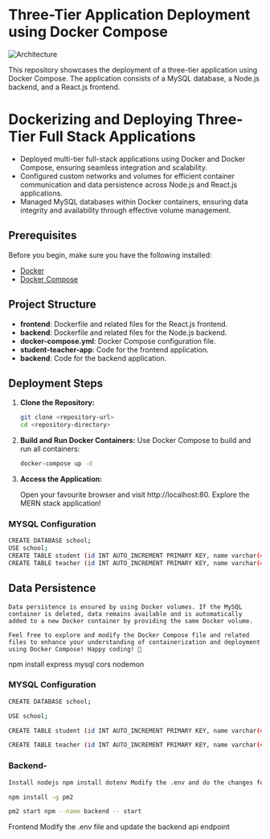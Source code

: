 # Three-Tier Application Deployment using Docker Compose


![Architecture](assets/Infra.gif)

This repository showcases the deployment of a three-tier application using Docker Compose. The application consists of a MySQL database, a Node.js backend, and a React.js frontend.


# Dockerizing and Deploying Three-Tier Full Stack Applications
- Deployed multi-tier full-stack applications using Docker and Docker Compose, ensuring seamless integration and scalability.
- Configured custom networks and volumes for efficient container communication and data persistence across Node.js and React.js applications.
- Managed MySQL databases within Docker containers, ensuring data integrity and availability through effective volume management.


## Prerequisites

Before you begin, make sure you have the following installed:

- [Docker](https://www.docker.com/get-started)
- [Docker Compose](https://docs.docker.com/compose/install/)

## Project Structure

- **frontend**: Dockerfile and related files for the React.js frontend.
- **backend**: Dockerfile and related files for the Node.js backend.
- **docker-compose.yml**: Docker Compose configuration file.
- **student-teacher-app**: Code for the frontend application.
- **backend**: Code for the backend application.

## Deployment Steps

1. **Clone the Repository:**
   ```bash
   git clone <repository-url>
   cd <repository-directory>
   ```

2. **Build and Run Docker Containers:**
    Use Docker Compose to build and run all containers:
    ```bash
    docker-compose up -d
    ```

3. **Access the Application:**

    Open your favourite browser and visit http://localhost:80. Explore the MERN stack application!

### MYSQL Configuration
``` bash
CREATE DATABASE school;
USE school;
CREATE TABLE student (id INT AUTO_INCREMENT PRIMARY KEY, name varchar(40), roll_number int, class varchar(16));
CREATE TABLE teacher (id INT AUTO_INCREMENT PRIMARY KEY, name varchar(40), subject varchar(40), class varchar(16));
```
## Data Persistence
    Data persistence is ensured by using Docker volumes. If the MySQL container is deleted, data remains available and is automatically added to a new Docker container by providing the same Docker volume.

    Feel free to explore and modify the Docker Compose file and related files to enhance your understanding of containerization and deployment using Docker Compose! Happy coding! 🚀


npm install express mysql cors nodemon

### MYSQL Configuration
``` bash
CREATE DATABASE school;

USE school;

CREATE TABLE student (id INT AUTO_INCREMENT PRIMARY KEY, name varchar(40), roll_number int, class varchar(16));

CREATE TABLE teacher (id INT AUTO_INCREMENT PRIMARY KEY, name varchar(40), subject varchar(40), class varchar(16));
```
### Backend-

``` bash
Install nodejs npm install dotenv Modify the .env and do the changes for database

npm install -g pm2

pm2 start npm --name backend -- start
```
Frontend Modify the .env file and update the backend api endpoint